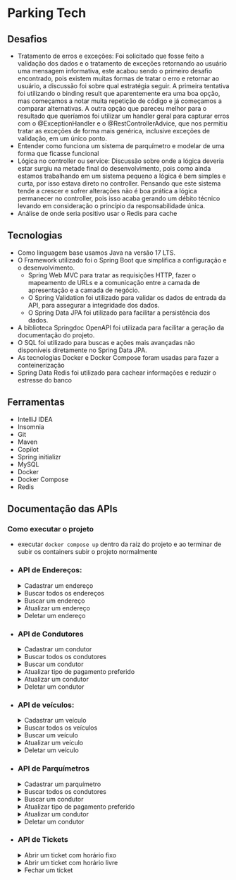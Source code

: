 # Parking Tech

## Desafios
- Tratamento de erros e exceções: Foi solicitado que fosse feito a validação dos dados e o tratamento de exceções retornando ao usuário uma mensagem informativa, este acabou sendo o primeiro desafio encontrado, pois existem muitas formas de tratar o erro e retornar ao usuário, a discussão foi sobre qual estratégia seguir. A primeira tentativa foi utilizando o binding result que aparentemente era uma boa opção, mas começamos a notar muita repetição de código e já começamos a comparar alternativas. A outra opção que pareceu melhor para o resultado que queríamos foi utilizar um handler geral para capturar erros com o @ExceptionHandler e o @RestControllerAdvice, que nos permitiu tratar as exceções de forma mais genérica, inclusive exceções de validação, em um único ponto.
- Entender como funciona um sistema de parquímetro e modelar de uma forma que ficasse funcional
- Lógica no controller ou service: Discussão sobre onde a lógica deveria estar surgiu na metade final do desenvolvimento, pois como ainda estamos trabalhando em um sistema pequeno a lógica é bem simples e curta, por isso estava direto no controller. Pensando que este sistema tende a crescer e sofrer alterações não é boa prática a lógica permanecer no controller, pois isso acaba gerando um débito técnico levando em consideração o princípio da responsabilidade única.
- Análise de onde seria positivo usar o Redis para cache

## Tecnologias

- Como linguagem base usamos Java na versão 17 LTS.
- O Framework utilizado foi o Spring Boot que simplifica a configuração e o desenvolvimento.
    - Spring Web MVC para tratar as requisições HTTP, fazer o mapeamento de URLs e a comunicação entre a camada de apresentação e a camada de negócio.
    - O Spring Validation foi utilizado para validar os dados de entrada da API, para assegurar a integridade dos dados.
    - O Spring Data JPA foi utilizado para facilitar a persistência dos dados.
- A biblioteca Springdoc OpenAPI foi utilizada para facilitar a geração da documentação do projeto.
- O SQL foi utilizado para buscas e ações mais avançadas não disponíveis diretamente no Spring Data JPA.
- As tecnologias Docker e Docker Compose foram usadas para fazer a conteinerização
- Spring Data Redis foi utilizado para cachear informações e reduzir o estresse do banco

## Ferramentas
- IntelliJ IDEA
- Insomnia
- Git
- Maven
- Copilot
- Spring initializr
- MySQL
- Docker
- Docker Compose
- Redis

## Documentação das APIs

### Como executar o projeto
- executar `docker compose up` dentro da raiz do projeto e ao terminar de subir os containers subir o projeto normalmente


- ### API de Endereços:

  <details>
   <summary>Cadastrar um endereço</summary>

    - POST: http://localhost:8080/addresses
        - Request:
          ```bash
            curl -X POST 'localhost:8080/addresses' \
            -H 'Content-Type: application/json' \
            --data '{
              "street": "Estrada da Madeira",
              "number": "100",
              "neighborhood": "Barragem",
              "city": "Rio do Sul",
              "state": "SC"
            }'
          ```
        - Response 201:
          ```json
            {
              "id": 8,
              "street": "Estrada da Madeira",
              "number": "100",
              "neighborhood": "Barragem",
              "city": "Rio do Sul",
              "state": "SC"
            }
          ```
        - Response 400:
          ```json
            {
              "timestamp": "2023-09-22T01:43:33.426543892Z",
              "status": 400,
              "message": "ocorreu um ou mais erros de validação",
              "path": "/addresses",
              "invalidParams": [
                {
                  "field": "city",
                  "message": "não deve estar em branco"
                },
                {
                  "field": "state",
                  "message": "não deve estar em branco"
                },
                {
                  "field": "driverId",
                  "message": "não deve ser nulo"
                },
                {
                  "field": "number",
                  "message": "não deve estar em branco"
                },
                {
                  "field": "number",
                  "message": "tamanho deve ser entre 1 e 4"
                },
                {
                  "field": "neighborhood",
                  "message": "não deve estar em branco"
                },
                {
                  "field": "street",
                  "message": "não deve estar em branco"
                }
              ]
            }
          ```
        - Response 404:
          ```json
            {
              "timestamp": "2023-09-22T01:44:37.350570675Z",
              "status": 404,
              "message": "Condutor não encontrado, id: 51",
              "path": "/addresses"
            }
          ```
  </details>

  <details>
    <summary>Buscar todos os endereços</summary>

    - GET: http://localhost:8080/addresses
        - Request:
          ```bash
            curl -X GET 'localhost:8080/addresses'
          ```
        - Response 200:
          ```json
          [
            {
              "id": 1,
              "street": "Avenida Rio do Grande sul",
              "number": "4748",
              "neighborhood": "Navegantes",
              "city": "Porto Alegre",
              "state": "RS"
            },
            {
              "id": 4,
              "street": "Avenida Mendonça Júnior 126",
              "number": "762",
              "neighborhood": "Central",
              "city": "Macapá",
              "state": "AP"
            }
          ]
          ```
  </details>

  <details>
    <summary>Buscar um endereço</summary>

    - GET: http://localhost:8080/addresses/{id} *(id do endereço buscado)*
        - Request:
          ```bash
            curl -X GET 'localhost:8080/addresses/1'
          ```
        - Response 200:
          ```json
            {
              "id": 1,
              "street": "Avenida Rio do Grande sul",
              "number": "4748",
              "neighborhood": "Navegantes",
              "city": "Porto Alegre",
              "state": "RS"
            }
          ```
        - Response 404:
          ```json
            {
              "timestamp": "2023-09-22T02:01:28.566949163Z",
              "status": 404,
              "message": "Endereço não encontrado, id: 20",
              "path": "/addresses/20"
            }
          ```
  </details>  

  <details>
    <summary>Atualizar um endereço</summary>

    - PUT: http://localhost:8080/addresses/{id} *(id do endereço a ser atualizado)*
        - Request:
          ```bash
            curl -X PUT 'localhost:8080/addresses/1' \
            -H 'Content-Type: application/json' \
            --data '{
              "id": 3,
              "street": "Avenida Rio do Grande sul",
              "number": "4748",
              "neighborhood": "Navegantes",
              "city": "Porto Alegre",
              "state": "RS",
              "driverId": 4
            }'
          ```
        - Response 200:
          ```json        
            {
              "id": 4,
              "street": "Avenida Rio do Grande sul",
              "number": "4748",
              "neighborhood": "Navegantes",
              "city": "Porto Alegre",
              "state": "RS",
              "driver": {
                "id": 3,
                "name": "Valentina Malu Melo",
                "driverLicense": "93694660327",
                "email": "valentinamalumelo@cenavip.com.br",
                "mobileNumber": "85992383628"
              }
            }
          ```
        - Response 404:
          ```json
            {
              "timestamp": "2023-09-22T02:11:15.018427121Z",
              "status": 400,
              "message": "ocorreu um ou mais erros de validação",
              "path": "/addresses/4",
              "invalidParams": [
                {
                  "field": "driverId",
                  "message": "não deve ser nulo"
                }
              ]
            }
          ```
  </details>

  <details>
    <summary>Deletar um endereço</summary>

    - DELETE: http://localhost:8080/addresses/{id} *(id do endereço a ser deletado)*
        - Request:
          ```bash
            curl -X DELETE 'localhost:8080/addresses/1'
          ```
        - Response 204:
          ```json
            {}
          ```
        - Response 404:
          ```json
            {
              "timestamp": "2023-09-22T01:44:37.350570675Z",
              "status": 404,
              "message": "Condutor não encontrado, id: 51",
              "path": "/addresses"
            }
          ```      
  </details>

- ### API de Condutores

  <details>
    <summary>Cadastrar um condutor</summary>

    - POST: http://localhost:8080/drivers
      - Request:
        ```bash
          curl -X POST 'localhost:8080/drivers' \
          -H 'Content-Type: application/json' \
          --data '{
            "name":"Gabriel Martin Costa",
            "driverLicense":"49747790304",
            "email":"gabriel_costa@vegacon.com.br",
            "mobileNumber":"27988099520",
            "adressesIds":[1],
            "preferredPayment":"PIX"
          }'
        ```
      - Response 201:
        ```json
          {
            "id": 5,
            "name": "Gabriel Martin Costa",
            "driverLicense": "49747790304",
            "email": "gabriel_costa@vegacon.com.br",
            "mobileNumber": "27988099520",
            "addresses":[{"id":1,"street":"Estrada da Madeira","number":"100","neighborhood":"Barragem","city":"Rio do Sul","state":"SC"}]
          }
        ```
      - Response 400:
        ```json
          {
            "timestamp": "2023-09-22T01:10:32.680793494Z",
            "status": 400,
            "message": "ocorreu um ou mais erros de validação",
            "path": "/drivers",
            "invalidParams": [
              {
                "field": "email",
                "message": "não deve estar em branco"
              },
              {
                "field": "mobileNumber",
                "message": "não deve estar em branco"
              },
              {
                "field": "name",
                "message": "não deve estar em branco"
              },
              {
                "field": "driverLicense",
                "message": "não deve estar em branco"
              }
            ]
          }
        ```
  </details>

  <details>
    <summary>Buscar todos os condutores</summary>

    - GET: http://localhost:8080/drivers
      - Request:
        ```bash
          curl -X GET 'localhost:8080/drivers'
        ```
      - Response 200:
        ```json
        [
          {
            "id": 1,
            "name": "Marcos Pedro Igor da Rosa",
            "driverLicense": "76279982890",
            "email": "marcos.pedro.darosa@gerj.com.br",
            "mobileNumber": "75982269616"
          },
          {
            "id": 3,
            "name": "Valentina Malu Melo",
            "driverLicense": "93694660327",
            "email": "valentinamalumelo@cenavip.com.br",
            "mobileNumber": "85992383628"
          }	
        ]
        ```
  </details>

  <details>
    <summary>Buscar um condutor</summary>

    - GET: http://localhost:8080/drivers/{id} *(id do condutor buscado)*
      - Request:
        ```bash
          curl -X GET 'localhost:8080/drivers/1'
        ```
      - Response 200:
        ```json
          {
            "id": 1,
            "name": "Marcos Pedro Igor da Rosa",
            "driverLicense": "76279982890",
            "email": "marcos.pedro.darosa@gerj.com.br",
            "mobileNumber": "75982269616"
          }
        ```
      - Response 404:
        ```json
          {
            "timestamp": "2023-09-22T01:14:08.092257160Z",
            "status": 404,
            "message": "Condutor não encontrado, id: 2",
            "path": "/drivers/2"
          }
        ```
  </details>  

  <details>
    <summary>Atualizar tipo de pagamento preferido</summary>

    - POST: http://localhost:8080/drivers/{id}/preferred-payment *(id do condutor a ser atualizado)*
      - Request:
        ```bash
          curl -X POST 'localhost:8080/drivers/1/preferred-payment' \
          -H 'Content-Type: application/json' \
          --data '{
            "preferredPaymentType":"PIX"
          }'
        ```
      - Response 200:
        ```json        
          {
            "id": 1,
            "name": "Breno Otávio da Silva",
            "driverLicense": "89786097264",
            "email": "livianinaassis@microlasersp.com.br",
            "mobileNumber": "18981407115",
            "preferredPaymentType": "PIX"
          }
        ```
      - Response 404:
        ```json
          {
            "timestamp": "2023-09-22T01:22:33.081665015Z",
            "status": 404,
            "message": "Condutor não encontrado, id: 2",
            "path": "/drivers/2"
          }
        ```
  </details>

  <details>
    <summary>Atualizar um condutor</summary>

    - PUT: http://localhost:8080/drivers/{id} *(id do condutor a ser atualizado)*
      - Request:
        ```bash
          curl -X PUT 'localhost:8080/drivers/1' \
          -H 'Content-Type: application/json' \
          --data '{
            "id": 4,
            "name": "Breno Otávio da Silva",
            "driverLicense": "89786097264",
            "email": "livianinaassis@microlasersp.com.br",
            "mobileNumber": "18981407115"
          }'
        ```
      - Response 200:
        ```json        
          {
            "id": 1,
            "name": "Breno Otávio da Silva",
            "driverLicense": "89786097264",
            "email": "livianinaassis@microlasersp.com.br",
            "mobileNumber": "18981407115"
          }
        ```
      - Response 404:
        ```json
          {
            "timestamp": "2023-09-22T01:22:33.081665015Z",
            "status": 404,
            "message": "Condutor não encontrado, id: 2",
            "path": "/drivers/2"
          }
        ```
  </details>

  <details>
    <summary>Deletar um condutor</summary>

    - DELETE: http://localhost:8080/drivers/{id} *(id do condutor a ser deletado)*
      - Request:
        ```bash
          curl -X DELETE 'localhost:8080/drivers/1'
        ```
      - Response 204:
        ```json
          {}
        ```
      - Response 404:
        ```json
          {
            "timestamp": "2023-09-22T01:22:33.081665015Z",
            "status": 404,
            "message": "Condutor não encontrado, id: 2",
            "path": "/drivers/2"
          }
        ```      
  </details>

- ### API de veículos:

  <details>
   <summary>Cadastrar um veículo</summary>

    - POST: http://localhost:8080/vehicles
        - Request:
          ```bash
            curl -X POST 'localhost:8080/vehicles' \
            -H 'Content-Type: application/json' \
            --data '{
              "brand":"chevrolet",
              "model":"onix",
              "color":"blue",
              "licensePlate": "AWS4528",
              "vehicleType": "CAR",
              "driverId":1
            }'
          ```
        - Response 201:
          ```json
            {
              "id": 5,
              "brand": "chevrolet",
              "model": "onix",
              "color": "blue",
              "licensePlate": "AWS4528",
              "vehicleType": "CAR"
            }
          ```
        - Response 400:
          ```json
            {
              "timestamp": "2023-10-19T20:58:40.102739302Z",
              "status": 400,
              "message": "ocorreu um ou mais erros de validação",
              "path": "/vehicles",
              "invalidParams": [
                {
                  "field": "model",
                  "message": "não deve estar em branco"
                },
                {
                  "field": "color",
                  "message": "não deve estar em branco"
                },
                {
                  "field": "licensePlate",
                  "message": "deve corresponder ao padrão (XXX8888)"
                },
                {
                  "field": "brand",
                  "message": "não deve estar em branco"
                },
                {
                  "field": "licensePlate",
                  "message": "não deve estar em branco"
                },
                {
                  "field": "vehicleType",
                  "message": "não deve ser nulo"
                }
              ]
            }
          ```        
  </details>

  <details>
    <summary>Buscar todos os veículos</summary>

    - GET: http://localhost:8080/vehicles
        - Request:
          ```bash
            curl -X GET 'localhost:8080/vehicles'
          ```
        - Response 200:
          ```json
          [
            {
              "id": 1,
              "brand": "fiat",
              "model": "marea",
              "color": "black",
              "licensePlate": "EFC7449",
              "vehicleType": "CAR"
            },
            {
              "id": 2,
              "brand": "volkswagen",
              "model": "gol",
              "color": "green",
              "licensePlate": "EYA1234",
              "vehicleType": "CAR"
            },
            {
              "id": 3,
              "brand": "volkswagen",
              "model": "gol",
              "color": "green",
              "licensePlate": "EYY1234",
              "vehicleType": "CAR"
            },
            {
              "id": 5,
              "brand": "chevrolet",
              "model": "onix",
              "color": "blue",
              "licensePlate": "AWS4528",
              "vehicleType": "CAR"
            }
          ]
          ```
  </details>

  <details>
    <summary>Buscar um veículo</summary>

    - GET: http://localhost:8080/vehicles/{id} *(id do veículo buscado)*
        - Request:
          ```bash
            curl -X GET 'localhost:8080/vehicles/1'
          ```
        - Response 200:
          ```json
            {
              "id": 1,
              "brand": "fiat",
              "model": "marea",
              "color": "black",
              "licensePlate": "EFC7449",
              "vehicleType": "CAR"
            }
          ```
        - Response 404:
          ```json
            {
              "timestamp": "2023-09-22T02:01:28.566949163Z",
              "status": 404,
              "message": "Veículo não encontrado, id: 20",
              "path": "/vehicles/20"
            }
          ```
  </details>  

  <details>
    <summary>Atualizar um veículo</summary>

    - PUT: http://localhost:8080/vehicles/{id} *(id do veículo a ser atualizado)*
        - Request:
          ```bash
            curl -X PUT 'localhost:8080/vehicles/1' \
            -H 'Content-Type: application/json' \
            --data '{
              "id":1,
              "brand":"fiat",
              "model":"marea",
              "color":"black",
              "licensePlate": "EFC7449",
              "vehicleType": "CAR"
            }'
          ```
        - Response 200:
          ```json        
            {
              "id": 1,
              "brand": "fiat",
              "model": "marea",
              "color": "black",
              "licensePlate": "EFC7449",
              "vehicleType": "CAR"
            }
          ```
        - Response 400:
          ```json
            {
              "timestamp": "2023-10-19T21:13:25.511734892Z",
              "status": 400,
              "message": "ocorreu um ou mais erros de validação",
              "path": "/vehicles/1",
              "invalidParams": [
                {
                  "field": "model",
                  "message": "não deve estar em branco"
                },
                {
                  "field": "brand",
                  "message": "não deve estar em branco"
                },
                {
                  "field": "licensePlate",
                  "message": "já existe um veiculo com essa placa"
                }
              ]
            }
          ```
  </details>

  <details>
    <summary>Deletar um veículo</summary>

    - DELETE: http://localhost:8080/vehicles/{id} *(id do veículo a ser deletado)*
        - Request:
          ```bash
            curl -X DELETE 'localhost:8080/vehicles/4'
          ```
        - Response 204:
          ```json
            {}
          ```
        - Response 404:
          ```json
            {
              "timestamp": "2023-09-22T01:44:37.350570675Z",
              "status": 404,
              "message": "Veículo não encontrado, id: 51",
              "path": "/vehicles"
            }
          ```      
  </details>

- ### API de Parquímetros

  <details>
    <summary>Cadastrar um parquímetro</summary>

    - POST: http://localhost:8080/parkingmeter
        - Request:
          ```bash
            curl -X POST 'localhost:8080/parkingmeter' \
            -H 'Content-Type: application/json' \
            --data '{
              "name":"Gabriel Martin Costa",
              "driverLicense":"49747790304",
              "email":"gabriel_costa@vegacon.com.br",
              "mobileNumber":"27988099520",
              "adressesIds":[1]
            }'
          ```
        - Response 201:
          ```json
            {
              "id": 5,
              "name": "Gabriel Martin Costa",
              "driverLicense": "49747790304",
              "email": "gabriel_costa@vegacon.com.br",
              "mobileNumber": "27988099520",
              "addresses":[{"id":1,"street":"Estrada da Madeira","number":"100","neighborhood":"Barragem","city":"Rio do Sul","state":"SC"}]
            }
          ```
        - Response 400:
          ```json
            {
              "timestamp": "2023-09-22T01:10:32.680793494Z",
              "status": 400,
              "message": "ocorreu um ou mais erros de validação",
              "path": "/drivers",
              "invalidParams": [
                {
                  "field": "email",
                  "message": "não deve estar em branco"
                },
                {
                  "field": "mobileNumber",
                  "message": "não deve estar em branco"
                },
                {
                  "field": "name",
                  "message": "não deve estar em branco"
                },
                {
                  "field": "driverLicense",
                  "message": "não deve estar em branco"
                }
              ]
            }
          ```
  </details>

  <details>
    <summary>Buscar todos os condutores</summary>

    - GET: http://localhost:8080/drivers
        - Request:
          ```bash
            curl -X GET 'localhost:8080/drivers'
          ```
        - Response 200:
          ```json
          [
            {
              "id": 1,
              "name": "Marcos Pedro Igor da Rosa",
              "driverLicense": "76279982890",
              "email": "marcos.pedro.darosa@gerj.com.br",
              "mobileNumber": "75982269616"
            },
            {
              "id": 3,
              "name": "Valentina Malu Melo",
              "driverLicense": "93694660327",
              "email": "valentinamalumelo@cenavip.com.br",
              "mobileNumber": "85992383628"
            }	
          ]
          ```
  </details>

  <details>
    <summary>Buscar um condutor</summary>

    - GET: http://localhost:8080/drivers/{id} *(id do condutor buscado)*
        - Request:
          ```bash
            curl -X GET 'localhost:8080/drivers/1'
          ```
        - Response 200:
          ```json
            {
              "id": 1,
              "name": "Marcos Pedro Igor da Rosa",
              "driverLicense": "76279982890",
              "email": "marcos.pedro.darosa@gerj.com.br",
              "mobileNumber": "75982269616"
            }
          ```
        - Response 404:
          ```json
            {
              "timestamp": "2023-09-22T01:14:08.092257160Z",
              "status": 404,
              "message": "Condutor não encontrado, id: 2",
              "path": "/drivers/2"
            }
          ```
  </details>  

  <details>
    <summary>Atualizar tipo de pagamento preferido</summary>

    - POST: http://localhost:8080/drivers/{id}/preferred-payment *(id do condutor a ser atualizado)*
        - Request:
          ```bash
            curl -X POST 'localhost:8080/drivers/1/preferred-payment' \
            -H 'Content-Type: application/json' \
            --data '{
              "preferredPaymentType":"PIX"
            }'
          ```
        - Response 200:
          ```json        
            {
              "id": 1,
              "name": "Breno Otávio da Silva",
              "driverLicense": "89786097264",
              "email": "livianinaassis@microlasersp.com.br",
              "mobileNumber": "18981407115",
              "preferredPaymentType": "PIX"
            }
          ```
        - Response 404:
          ```json
            {
              "timestamp": "2023-09-22T01:22:33.081665015Z",
              "status": 404,
              "message": "Condutor não encontrado, id: 2",
              "path": "/drivers/2"
            }
          ```
  </details>

  <details>
    <summary>Atualizar um condutor</summary>

    - PUT: http://localhost:8080/drivers/{id} *(id do condutor a ser atualizado)*
        - Request:
          ```bash
            curl -X PUT 'localhost:8080/drivers/1' \
            -H 'Content-Type: application/json' \
            --data '{
              "id": 4,
              "name": "Breno Otávio da Silva",
              "driverLicense": "89786097264",
              "email": "livianinaassis@microlasersp.com.br",
              "mobileNumber": "18981407115"
            }'
          ```
        - Response 200:
          ```json        
            {
              "id": 1,
              "name": "Breno Otávio da Silva",
              "driverLicense": "89786097264",
              "email": "livianinaassis@microlasersp.com.br",
              "mobileNumber": "18981407115"
            }
          ```
        - Response 404:
          ```json
            {
              "timestamp": "2023-09-22T01:22:33.081665015Z",
              "status": 404,
              "message": "Condutor não encontrado, id: 2",
              "path": "/drivers/2"
            }
          ```
  </details>

  <details>
    <summary>Deletar um condutor</summary>

    - DELETE: http://localhost:8080/drivers/{id} *(id do condutor a ser deletado)*
        - Request:
          ```bash
            curl -X DELETE 'localhost:8080/drivers/1'
          ```
        - Response 204:
          ```json
            {}
          ```
        - Response 404:
          ```json
            {
              "timestamp": "2023-09-22T01:22:33.081665015Z",
              "status": 404,
              "message": "Condutor não encontrado, id: 2",
              "path": "/drivers/2"
            }
          ```      
  </details>

- ### API de Tickets

  <details>
  <summary>Abrir um ticket com horário fixo</summary>

  - POST: http://localhost:8080/parkingmeter/{parkingMeterId}/ticket/open
      - Request:
        ```bash
          curl -X POST 'localhost:8080/parkingmeter/1/ticket/open' \
          -H 'Content-Type: application/json' \
          --data '{
            "driverId": 1,
            "vehicleId": 1,
            "parkingModality": "FIXED",
            "fixedHours": 2
          }'
        ```
      - Response 201:
        ```json
          {
            "id": 5,
            "name": "Gabriel Martin Costa",
            "driverLicense": "49747790304",
            "email": "gabriel_costa@vegacon.com.br",
            "mobileNumber": "27988099520",
            "addresses":[{"id":1,"street":"Estrada da Madeira","number":"100","neighborhood":"Barragem","city":"Rio do Sul","state":"SC"}]
          }
        ```
      - Response 400:
        ```json
          {
            "timestamp": "2023-09-22T01:10:32.680793494Z",
            "status": 400,
            "message": "ocorreu um ou mais erros de validação",
            "path": "/drivers",
            "invalidParams": [
              {
                "field": "email",
                "message": "não deve estar em branco"
              },
              {
                "field": "mobileNumber",
                "message": "não deve estar em branco"
              },
              {
                "field": "name",
                "message": "não deve estar em branco"
              },
              {
                "field": "driverLicense",
                "message": "não deve estar em branco"
              }
            ]
          }
        ```
  </details>

    <details>
      <summary>Abrir um ticket com horário livre</summary>
    
    - POST: http://localhost:8080/parkingmeter/{parkingMeterId}/ticket/open
        - Request:
          ```bash
            curl -X POST 'localhost:8080/parkingmeter/1/ticket/open' \
            -H 'Content-Type: application/json' \
            --data '{
              "driverId": 1,
              "vehicleId": 1,
              "parkingModality": "HOURLY"
            }'
          ```
        - Response 201:
          ```json
            {
              "id": 5,
              "name": "Gabriel Martin Costa",
              "driverLicense": "49747790304",
              "email": "gabriel_costa@vegacon.com.br",
              "mobileNumber": "27988099520",
              "addresses":[{"id":1,"street":"Estrada da Madeira","number":"100","neighborhood":"Barragem","city":"Rio do Sul","state":"SC"}]
            }
          ```
        - Response 400:
          ```json
            {
              "timestamp": "2023-09-22T01:10:32.680793494Z",
              "status": 400,
              "message": "ocorreu um ou mais erros de validação",
              "path": "/drivers",
              "invalidParams": [
                {
                  "field": "email",
                  "message": "não deve estar em branco"
                },
                {
                  "field": "mobileNumber",
                  "message": "não deve estar em branco"
                },
                {
                  "field": "name",
                  "message": "não deve estar em branco"
                },
                {
                  "field": "driverLicense",
                  "message": "não deve estar em branco"
                }
              ]
            }
          ```
  </details>

  <details>
  <summary>Fechar um ticket</summary>

  - POST: http://localhost:8080/parkingmeter/{parkingMeterId}/ticket/{ticketId}/close
      - Request:
        ```bash
          curl -X POST 'localhost:8080/parkingmeter/1/ticket/3/close' \
          -H 'Content-Type: application/json'
        ```
      - Response 201:
        ```json
          {
            "id": 5,
            "name": "Gabriel Martin Costa",
            "driverLicense": "49747790304",
            "email": "gabriel_costa@vegacon.com.br",
            "mobileNumber": "27988099520",
            "addresses":[{"id":1,"street":"Estrada da Madeira","number":"100","neighborhood":"Barragem","city":"Rio do Sul","state":"SC"}]
          }
        ```
      - Response 400:
        ```json
          {
            "timestamp": "2023-09-22T01:10:32.680793494Z",
            "status": 400,
            "message": "ocorreu um ou mais erros de validação",
            "path": "/drivers",
            "invalidParams": [
              {
                "field": "email",
                "message": "não deve estar em branco"
              },
              {
                "field": "mobileNumber",
                "message": "não deve estar em branco"
              },
              {
                "field": "name",
                "message": "não deve estar em branco"
              },
              {
                "field": "driverLicense",
                "message": "não deve estar em branco"
              }
            ]
          }
        ```
  </details>



